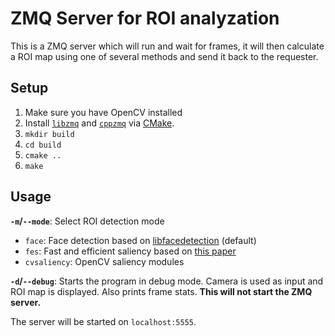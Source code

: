 # ZMQ Server for ROI analyzation
This is a ZMQ server which will run and wait for frames, it will then calculate a ROI map using one of several methods and send it back to the requester.

## Setup
1. Make sure you have OpenCV installed
2. Install [`libzmq`](https://github.com/zeromq/libzmq) and [`cppzmq`](https://github.com/zeromq/cppzmq) via [CMake](https://github.com/zeromq/cppzmq?tab=readme-ov-file#build-instructions).
3. `mkdir build`
4. `cd build`
5. `cmake ..`
6. `make`

## Usage
**`-m`/`--mode`**: Select ROI detection mode
  - `face`: Face detection based on [libfacedetection](https://github.com/ShiqiYu/libfacedetection) (default)
  - `fes`: Fast and efficient saliency based on [this paper](https://link.springer.com/chapter/10.1007/978-3-642-21227-7_62)
  - `cvsaliency`: OpenCV saliency modules
  
**`-d`/`--debug`**: Starts the program in debug mode. Camera is used as input and ROI map is displayed. Also prints frame stats. **This will not start the ZMQ server.**

The server will be started on `localhost:5555`.
